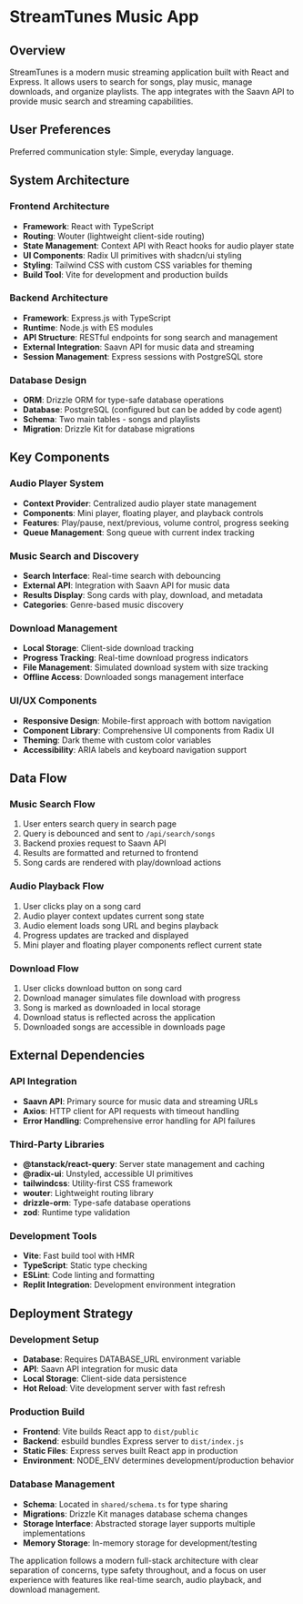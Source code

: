 # StreamTunes Music App

## Overview

StreamTunes is a modern music streaming application built with React and Express. It allows users to search for songs, play music, manage downloads, and organize playlists. The app integrates with the Saavn API to provide music search and streaming capabilities.

## User Preferences

Preferred communication style: Simple, everyday language.

## System Architecture

### Frontend Architecture
- **Framework**: React with TypeScript
- **Routing**: Wouter (lightweight client-side routing)
- **State Management**: Context API with React hooks for audio player state
- **UI Components**: Radix UI primitives with shadcn/ui styling
- **Styling**: Tailwind CSS with custom CSS variables for theming
- **Build Tool**: Vite for development and production builds

### Backend Architecture
- **Framework**: Express.js with TypeScript
- **Runtime**: Node.js with ES modules
- **API Structure**: RESTful endpoints for song search and management
- **External Integration**: Saavn API for music data and streaming
- **Session Management**: Express sessions with PostgreSQL store

### Database Design
- **ORM**: Drizzle ORM for type-safe database operations
- **Database**: PostgreSQL (configured but can be added by code agent)
- **Schema**: Two main tables - songs and playlists
- **Migration**: Drizzle Kit for database migrations

## Key Components

### Audio Player System
- **Context Provider**: Centralized audio player state management
- **Components**: Mini player, floating player, and playback controls
- **Features**: Play/pause, next/previous, volume control, progress seeking
- **Queue Management**: Song queue with current index tracking

### Music Search and Discovery
- **Search Interface**: Real-time search with debouncing
- **External API**: Integration with Saavn API for music data
- **Results Display**: Song cards with play, download, and metadata
- **Categories**: Genre-based music discovery

### Download Management
- **Local Storage**: Client-side download tracking
- **Progress Tracking**: Real-time download progress indicators
- **File Management**: Simulated download system with size tracking
- **Offline Access**: Downloaded songs management interface

### UI/UX Components
- **Responsive Design**: Mobile-first approach with bottom navigation
- **Component Library**: Comprehensive UI components from Radix UI
- **Theming**: Dark theme with custom color variables
- **Accessibility**: ARIA labels and keyboard navigation support

## Data Flow

### Music Search Flow
1. User enters search query in search page
2. Query is debounced and sent to `/api/search/songs`
3. Backend proxies request to Saavn API
4. Results are formatted and returned to frontend
5. Song cards are rendered with play/download actions

### Audio Playback Flow
1. User clicks play on a song card
2. Audio player context updates current song state
3. Audio element loads song URL and begins playback
4. Progress updates are tracked and displayed
5. Mini player and floating player components reflect current state

### Download Flow
1. User clicks download button on song card
2. Download manager simulates file download with progress
3. Song is marked as downloaded in local storage
4. Download status is reflected across the application
5. Downloaded songs are accessible in downloads page

## External Dependencies

### API Integration
- **Saavn API**: Primary source for music data and streaming URLs
- **Axios**: HTTP client for API requests with timeout handling
- **Error Handling**: Comprehensive error handling for API failures

### Third-Party Libraries
- **@tanstack/react-query**: Server state management and caching
- **@radix-ui**: Unstyled, accessible UI primitives
- **tailwindcss**: Utility-first CSS framework
- **wouter**: Lightweight routing library
- **drizzle-orm**: Type-safe database operations
- **zod**: Runtime type validation

### Development Tools
- **Vite**: Fast build tool with HMR
- **TypeScript**: Static type checking
- **ESLint**: Code linting and formatting
- **Replit Integration**: Development environment integration

## Deployment Strategy

### Development Setup
- **Database**: Requires DATABASE_URL environment variable
- **API**: Saavn API integration for music data
- **Local Storage**: Client-side data persistence
- **Hot Reload**: Vite development server with fast refresh

### Production Build
- **Frontend**: Vite builds React app to `dist/public`
- **Backend**: esbuild bundles Express server to `dist/index.js`
- **Static Files**: Express serves built React app in production
- **Environment**: NODE_ENV determines development/production behavior

### Database Management
- **Schema**: Located in `shared/schema.ts` for type sharing
- **Migrations**: Drizzle Kit manages database schema changes
- **Storage Interface**: Abstracted storage layer supports multiple implementations
- **Memory Storage**: In-memory storage for development/testing

The application follows a modern full-stack architecture with clear separation of concerns, type safety throughout, and a focus on user experience with features like real-time search, audio playback, and download management.